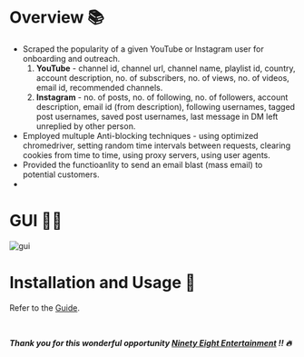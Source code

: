 # Overview 📚
* Scraped the popularity of a given YouTube or Instagram user for onboarding and outreach.
   1. **YouTube** - channel id, channel url, channel name, playlist id, country, account description, no. of subscribers, no. of views, no. of videos, email id, recommended channels.
   2. **Instagram** - no. of posts, no. of following, no. of followers, account description, email id (from description), following usernames, tagged post usernames, saved post usernames, last message in DM left unreplied by other person.
* Employed multuple Anti-blocking techniques - using optimized chromedriver, setting random time intervals between requests, clearing cookies from time to time, using proxy servers, using user agents.
* Provided the functioanlity to send an email blast (mass email) to potential customers.
* 
# GUI 👨‍💻
![gui](https://user-images.githubusercontent.com/54896849/182011604-627b2e96-5fc1-424f-a04c-7ce580820ff4.png)<br>


# Installation and Usage 🔌
Refer to the [Guide](https://github.com/AparGarg99/Data_Harvesting_with_Python/blob/master/Creator%20details%20for%20onboarding%20and%20outreach/Installation%20Guide.docx).

<br>

***Thank you for this wonderful opportunity [Ninety Eight Entertainment](https://www.ninety-eight.in/) !! 🔥***
